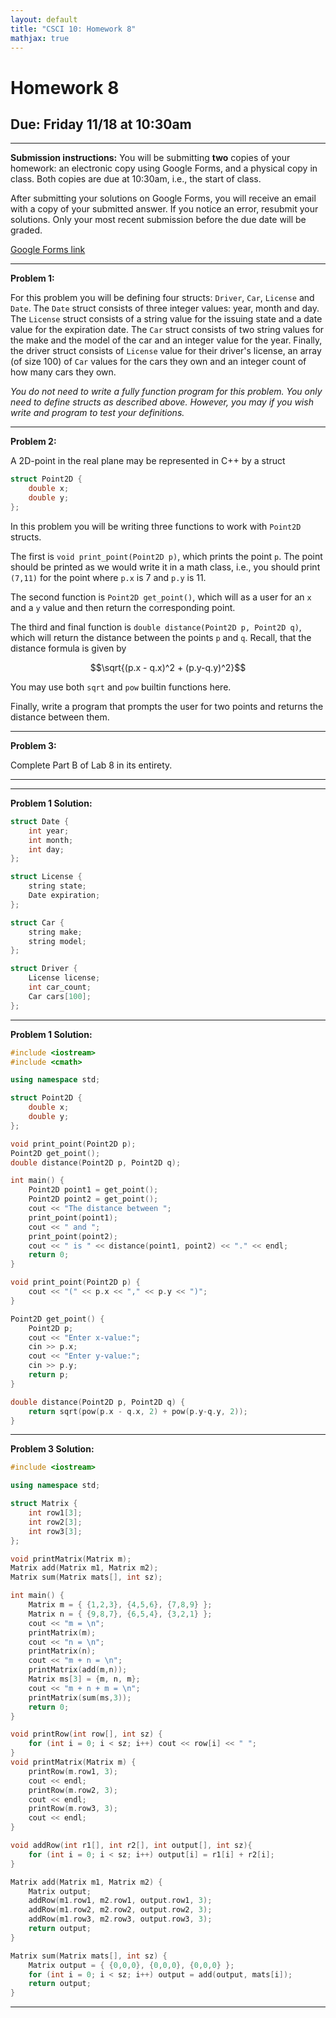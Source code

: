 ```yaml
---
layout: default
title: "CSCI 10: Homework 8"
mathjax: true
---
```


# Homework 8

## Due: Friday 11/18 at 10:30am

---

__Submission instructions:__ You will be submitting __two__ copies of your
homework: an electronic copy using Google Forms, and a physical copy in class.
Both copies are due at 10:30am, i.e., the start of class.

After submitting your solutions on Google Forms, you will receive an email with
a copy of your submitted answer. If you notice an error, resubmit your solutions.
Only your most recent submission before the due date will be graded.

[Google Forms link](https://docs.google.com/a/scu.edu/forms/d/e/1FAIpQLSclxPRl2_HbSZLRfFcB0syPsB6nq_kuCCCLCmdqhNIp3eXPSw/viewform)

---

__Problem 1:__

For this problem you will be defining four structs: `Driver`, `Car`, `License`
and `Date`. The `Date` struct consists of three integer values: year, month and day.
The `License` struct consists of a string value for the issuing state and a date
value for the expiration date. The `Car` struct consists of two string values for
the make and the model of the car and an integer value for the year. Finally, the
driver struct consists of `License` value for their driver's license, an array
(of size 100) of `Car` values for the cars they own and an integer count of how
many cars they own.

_You do not need to write a fully function program for this problem. You only
need to define structs as described above. However, you may if you wish write
and program to test your definitions._

---

__Problem 2:__

A 2D-point in the real plane may be represented in C++ by a struct

```cpp
struct Point2D {
    double x;
    double y;
};
```

In this problem you will be writing three functions to work with `Point2D` structs.

The first is `void print_point(Point2D p)`, which prints the point `p`. The point
should be printed as we would write it in a math class, i.e., you should print
`(7,11)` for the point where `p.x` is 7 and `p.y` is 11.

The second function is `Point2D get_point()`, which will as a user for an `x` and
a `y` value and then return the corresponding point.

The third and final function is `double distance(Point2D p, Point2D q)`, which
will return the distance between the points `p` and `q`. Recall, that the distance
formula is given by

$$\sqrt{(p.x - q.x)^2 + (p.y-q.y)^2}$$

You may use both `sqrt` and `pow` builtin functions here.

Finally, write a program that prompts the user for two points and returns the
distance between them.

---

__Problem 3:__

Complete Part B of Lab 8 in its entirety.

---

---

__Problem 1 Solution:__

```cpp
struct Date {
    int year;
    int month;
    int day;
};

struct License {
    string state;
    Date expiration;
};

struct Car {
    string make;
    string model;
};

struct Driver {
    License license;
    int car_count;
    Car cars[100];
};
```

---

__Problem 1 Solution:__

```cpp
#include <iostream>
#include <cmath>

using namespace std;

struct Point2D {
    double x;
    double y;
};

void print_point(Point2D p);
Point2D get_point();
double distance(Point2D p, Point2D q);

int main() {
    Point2D point1 = get_point();
    Point2D point2 = get_point();
    cout << "The distance between ";
    print_point(point1);
    cout << " and ";
    print_point(point2);
    cout << " is " << distance(point1, point2) << "." << endl;
    return 0;
}

void print_point(Point2D p) {
    cout << "(" << p.x << "," << p.y << ")";
}

Point2D get_point() {
    Point2D p;
    cout << "Enter x-value:";
    cin >> p.x;
    cout << "Enter y-value:";
    cin >> p.y;
    return p;
}

double distance(Point2D p, Point2D q) {
    return sqrt(pow(p.x - q.x, 2) + pow(p.y-q.y, 2));
}
```

---

__Problem 3 Solution:__

```cpp
#include <iostream>

using namespace std;

struct Matrix {
    int row1[3];
    int row2[3];
    int row3[3];
};

void printMatrix(Matrix m);
Matrix add(Matrix m1, Matrix m2);
Matrix sum(Matrix mats[], int sz);

int main() {
    Matrix m = { {1,2,3}, {4,5,6}, {7,8,9} };
    Matrix n = { {9,8,7}, {6,5,4}, {3,2,1} };
    cout << "m = \n";
    printMatrix(m);
    cout << "n = \n";
    printMatrix(n);
    cout << "m + n = \n";
    printMatrix(add(m,n));
    Matrix ms[3] = {m, n, m};
    cout << "m + n + m = \n";
    printMatrix(sum(ms,3));
    return 0;
}

void printRow(int row[], int sz) {
    for (int i = 0; i < sz; i++) cout << row[i] << " ";
}
void printMatrix(Matrix m) {
    printRow(m.row1, 3);
    cout << endl;
    printRow(m.row2, 3);
    cout << endl;
    printRow(m.row3, 3);
    cout << endl;
}

void addRow(int r1[], int r2[], int output[], int sz){
    for (int i = 0; i < sz; i++) output[i] = r1[i] + r2[i];
}

Matrix add(Matrix m1, Matrix m2) {
    Matrix output;
    addRow(m1.row1, m2.row1, output.row1, 3);
    addRow(m1.row2, m2.row2, output.row2, 3);
    addRow(m1.row3, m2.row3, output.row3, 3);
    return output;
}

Matrix sum(Matrix mats[], int sz) {
    Matrix output = { {0,0,0}, {0,0,0}, {0,0,0} };
    for (int i = 0; i < sz; i++) output = add(output, mats[i]);
    return output;
}
```

---
